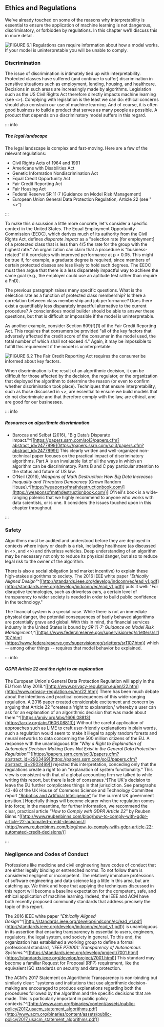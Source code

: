 ## Ethics and Regulations

We've already touched on some of the reasons why interpretability is essential
to ensure the application of machine learning is not dangerous, discriminatory,
or forbidden by regulations. In this chapter we'll discuss this in more detail.

![FIGURE 6.1 Regulations can require information about how a model works. If your model is uninterpretable you will be unable to comply.](figures/5-06.png)

### Discrimination

The issue of discrimination is intimately tied up with interpretability.
Protected classes have suffered (and continue to suffer) discrimination in
sensitive situations such as employment, lending, housing, and healthcare.
Decisions in such areas are increasingly made by algorithms. Legislation such
as the US Civil Rights Act therefore directly impacts machine learning (see
<<regulations-box>>). Complying with legislation is the least we can do:
ethical concerns should also constrain our use of machine learning. And of
course, it is often good business to build a product that serves as many people
as possible. A product that depends on a discriminatory model suffers in this
regard.

::: info
##### *The legal landscape*

The legal landscape is complex and fast-moving. Here are a few of the relevant
regulations:

 - Civil Rights Acts of 1964 and 1991
 - Americans with Disabilities Act
 - Genetic Information Nondiscrimination Act
 - Equal Credit Opportunity Act
 - Fair Credit Reporting Act
 - Fair Housing Act
 - Federal Reserve SR 11-7 (Guidance on Model Risk Management)
 - European Union General Data Protection Regulation, Article 22 (see
   "<<gdpr>>")

:::

To make this discussion a little more concrete, let's consider a specific
context in the United States. The Equal Employment Opportunity Commission
(EEOC), which derives much of its authority from the Civil Rights Act, defines
_disparate impact_ as a "selection rate [for employment] of a protected class
that is less than 4/5 the rate for the group with the highest rate." An
organization can claim that a procedure is "business-related" if it correlates
with improved performance at p < 0.05. This might be true if, for example, a
graduate degree is required, since members of certain protected classes are
less likely to hold such degrees. The EEOC must then argue that there is a less
disparately impactful way to achieve the same goal (e.g., the employer could
use an aptitude test rather than require a PhD).

The previous paragraph raises many specific questions. What
is the selection rate as a function of protected class membership? Is there a
correlation between class membership and job performance? Does there exist a
quantifiably less disparately impactful alternative to the current procedure? A
conscientious model builder should be able to answer these questions, but that
is difficult or impossible if the model is uninterpretable.

As another example, consider Section 609(f)(1) of the Fair Credit Reporting
Act. This requires that consumers be provided "all of the key factors that adversely
affected the credit score of the consumer in the model used, the total number
of which shall not exceed 4." Again, it may be impossible to fulfill this
requirement if the model is uninterpretable.

![FIGURE 6.2 The Fair Credit Reporting Act requires the consumer be informed about key factors.](figures/5-05.png)

When discrimination is the result of an algorithmic decision, it can be
difficult for those affected by the decision, the regulator, or the
organization that deployed the algorithm to determine the reason (or even to
confirm whether discrimination took place). Techniques that ensure
interpretability, such as those discussed in <<how>>, are essential to ensure
we build models that do not discriminate and that therefore comply with the
law, are ethical, and are good for our businesses.

::: info

##### *Resources on algorithmic discrimination*

 - Barocas and Selbst (2016), "Big Data’s Disparate
   Impact."^[[https://papers.ssrn.com/sol3/papers.cfm?abstract_id=2477899](https://papers.ssrn.com/sol3/papers.cfm?abstract_id=2477899)] This
   clearly written and well-organized non-technical paper focuses on the
   practical impact of discriminatory algorithms. Part A is an invaluable list
   of all the ways in which an algorithm can be discriminatory. Parts B and C
   pay particular attention to the status and future of US law.
 - O'Neil (2016), _Weapons of Math Destruction: How Big Data Increases Inequality and
   Threatens Democracy_ (Crown Random
   House).^[https://weaponsofmathdestructionbook.com/](https://weaponsofmathdestructionbook.com/)] O'Neil's book is
   a wide-ranging polemic that we highly recommend to anyone who works with
   data scientists, or is one. It considers the issues touched upon in this
   chapter throughout.

:::

### Safety

Algorithms must be audited and understood before they are deployed in contexts
where injury or death is a risk, including healthcare (as discussed in
<<trust>>, and <<healthcare>>) and driverless vehicles. Deep understanding of
an algorithm may be necessary not only to reduce its physical danger, but also
to reduce legal risk to the owner of the algorithm.

There is also a social obligation (and market incentive) to explain these
high-stakes algorithms to society. The 2016 IEEE white paper *"Ethically Aligned
Design"*^[[http://standards.ieee.org/develop/indconn/ec/ead_v1.pdf](http://standards.ieee.org/develop/indconn/ec/ead_v1.pdf)] puts
it well: "For disruptive technologies, such as driverless cars, a certain level
of transparency to wider society is needed in order to build public confidence
in the technology."

The financial system is a special case. While there is not an immediate
physical danger, the potential consequences of badly behaved algorithms are
potentially grave and global. With this in mind, the financial services
industry in the United States is bound by *SR 11-7: Guidance on Model Risk
Management,*^[[https://www.federalreserve.gov/supervisionreg/srletters/sr1107.htm](https://www.federalreserve.gov/supervisionreg/srletters/sr1107.htm)]
which -- among other things -- requires that model behavior be explained.

::: info 

##### *GDPR Article 22 and the right to an explanation*

The European Union's General Data Protection Regulation will apply in the EU
from May 2018.^[[http://www.privacy-regulation.eu/en/22.htm](http://www.privacy-regulation.eu/en/22.htm)]
There has been much debate about the intentions and practical
consequences of this wide-ranging regulation. A 2016 paper created
considerable excitement and concern by arguing that Article 22 "creates a
'right to explanation,' whereby a user can ask for an explanation of an
algorithmic decision that was made about them."^[[https://arxiv.org/abs/1606.08813](https://arxiv.org/abs/1606.08813)]
Without the careful application of
approaches such as LIME to craft user-friendly explanations in plain words,
such a regulation would seem to make it illegal to apply random forests and
neural networks to data concerning the 500 million citizens of the EU. A
response with the unambiguous title *"Why a Right to Explanation of
Automated Decision-Making Does Not Exist in the General Data Protection
Regulation"*^[[https://papers.ssrn.com/sol3/papers.cfm?abstract_id=2903469](https://papers.ssrn.com/sol3/papers.cfm?abstract_id=2903469)]
rejected this interpretation, conceding only that the regulations
create a right to an "explanation of system functionality." This view is
consistent with that of a global accounting firm we talked to while writing
this report, but there is lack of consensus.^[The UK's decision to leave
the EU further complicates things in that jurisdiction. See paragraphs 43-46 of
the UK House of Commons Science and Technology Committee report ["Robotics
and Artificial Intelligence"](http://bit.ly/2urMtJr) for the current UK government position.]
Hopefully things will become clearer when the regulation comes into force;
in the meantime, for further information, we recommend the clear, practical
article *"How to Comply with GDPR Article 22"* by Reuben
Binns.^[[http://www.reubenbinns.com/blog/how-to-comply-with-gdpr-article-22-automated-credit-decisions/](http://www.reubenbinns.com/blog/how-to-comply-with-gdpr-article-22-automated-credit-decisions/)]

:::

### Negligence and Codes of Conduct

Professions like medicine and civil engineering have codes of conduct that are
either legally binding or entrenched norms. To not follow them is considered
negligent or incompetent. The relatively immature professions of software
engineering and data science lag a little in this area, but are catching up. We
think and hope that applying the techniques discussed in this report will
become a baseline expectation for the competent, safe, and ethical application
of machine learning. Indeed, the IEEE and ACM have both recently proposed community standards
that address precisely the topic of this report.

The 2016 IEEE white paper *"Ethically Aligned
Design"*^[[http://standards.ieee.org/develop/indconn/ec/ead_v1.pdf](http://standards.ieee.org/develop/indconn/ec/ead_v1.pdf)] is
unambiguous in its assertion that ensuring transparency is essential to users,
engineers, regulators, the legal system, and society in general. To this end,
the organization has established a working group to define a formal
professional standard, *"IEEE P70001: Transparency of Autonomous
Systems."*^[[https://standards.ieee.org/develop/project/7001.html](https://standards.ieee.org/develop/project/7001.html)] This
standard may become a familiar Request for Proposal (RFP) requirement, like the
equivalent ISO standards on security and data protection.

The ACM's 2017 Statement on Algorithmic Transparency is non-binding but
similarly clear: "systems and institutions that use algorithmic decision-making
are encouraged to produce explanations regarding both the procedures followed
by the algorithm and the specific decisions that are made. This is particularly
important in public policy
contexts."^[[http://www.acm.org/binaries/content/assets/public-policy/2017_usacm_statement_algorithms.pdf](http://www.acm.org/binaries/content/assets/public-policy/2017_usacm_statement_algorithms.pdf)]
